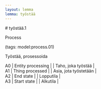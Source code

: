 ```yaml
---
layout: lemma
lemma: työstää
---
```


<div class="sense">
# <span class="sensename">työstää.1</span>

<span class="description">Process</span>

(tags: model:process.01)

<span class="description">Työstää, prosessoida</span>

A0 | Entity processing |   | Taho, joka työstää |  
A1 | Thing processed |   | Asia, jota työstetään |  
A2 | End state |   | Lopputila |  
A3 | Start state |   | Alkutila |  

</div>

